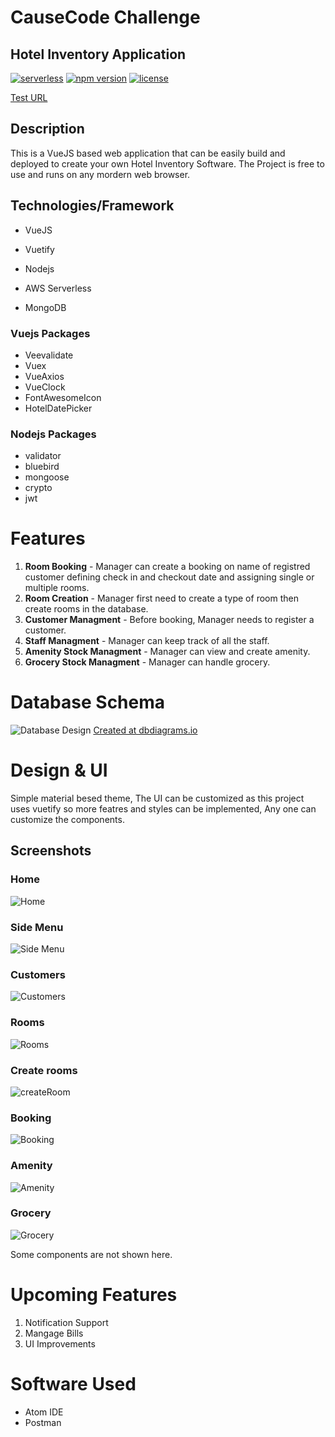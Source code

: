 # CauseCode Challenge
## Hotel Inventory Application
[![serverless](http://public.serverless.com/badges/v3.svg)](http://www.serverless.com)
[![npm version](https://badge.fury.io/js/serverless.svg)](https://badge.fury.io/js/serverless)
[![license](https://img.shields.io/npm/l/serverless.svg)](https://www.npmjs.com/package/serverless)

[Test URL][797556c7]

## Description
This is a VueJS based web application that can be easily build and deployed to create your own Hotel Inventory Software.
The Project is free to use and runs on any mordern web browser.
## Technologies/Framework
- VueJS
- Vuetify
- Nodejs
- AWS Serverless
- MongoDB

  [797556c7]: http://hotel-booking-app.s3-website.ap-south-1.amazonaws.com/ "test url"

### Vuejs Packages
- Veevalidate
- Vuex
- VueAxios
- VueClock
- FontAwesomeIcon
- HotelDatePicker

### Nodejs Packages
- validator
- bluebird
- mongoose
- crypto
- jwt

# Features
1. **Room Booking** - Manager can create a booking on name of registred customer defining check in and checkout date and assigning single or multiple rooms.
2. **Room Creation** - Manager first need to create a type of room then create rooms in the database.
3. **Customer Managment** - Before booking, Manager needs to register a customer.
4. **Staff Managment** - Manager can keep track of all the staff.
5. **Amenity Stock Managment** - Manager can view and create amenity.
6. **Grocery Stock Managment** - Manager can handle grocery.

# Database Schema
![Database Design](images/2019/08/database_design.png)
[Created at dbdiagrams.io][50990eb6]

  [50990eb6]: https://dbdiagram.io/ "Link"

# Design & UI
Simple material besed theme, The UI can be customized as this project uses vuetify so more featres and styles can be implemented, Any one can customize the components.
## Screenshots
### Home
![Home](images/2019/08/home.png)
### Side Menu
![Side Menu](images/2019/08/navbar.png)
### Customers
![Customers](images/2019/08/customer.png)
### Rooms
![Rooms](images/2019/08/room1.png)
### Create rooms
![createRoom](images/2019/08/room.png)
### Booking
![Booking](images/2019/08/booking.png)
### Amenity
![Amenity](images/2019/08/amenity.png)
### Grocery
![Grocery](images/2019/08/grocery.png)

Some components are not shown here.
# Upcoming Features
1. Notification Support
2. Mangage Bills
3. UI Improvements

# Software Used
- Atom IDE
- Postman
